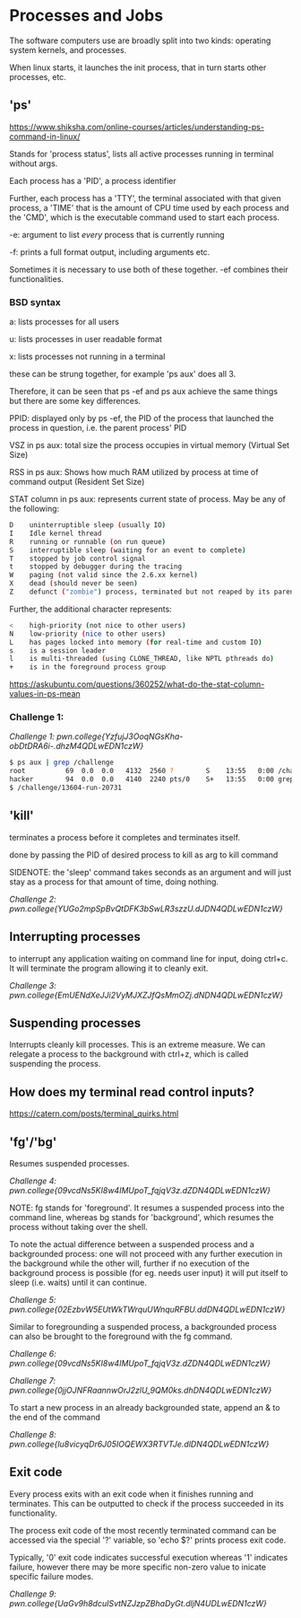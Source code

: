 # Processes and Jobs

The software computers use are broadly split into two kinds: operating system kernels, and processes.

When linux starts, it launches the init process, that in turn starts other processes, etc.

## 'ps'

https://www.shiksha.com/online-courses/articles/understanding-ps-command-in-linux/

Stands for 'process status', lists all active processes running in terminal without args.

Each process has a 'PID', a process identifier

Further, each process has a 'TTY', the terminal associated with that given process, a 'TIME' that is  the amount of CPU time used by each process and the 'CMD', which is the executable command used to start each process.

-e: argument to list *every* process that is currently running

-f: prints a full format output, including arguments etc.

Sometimes it is  necessary to use both of these together. -ef combines their functionalities.

### BSD syntax

a: lists processes for all users

u: lists processes in user readable format

x: lists processes not running in a terminal

these can be strung together, for example 'ps aux' does all 3.

Therefore, it can be seen that ps -ef and ps aux achieve the same things but there are some key differences.

PPID: displayed only by ps -ef, the PID of the process that launched the process in question, i.e. the parent process' PID

VSZ in ps aux: total size the process occupies in virtual memory (Virtual Set Size)

RSS in ps aux: Shows how much RAM utilized by process at time of command output (Resident Set Size)

STAT column in ps aux: represents current state of process. May be any of the following:

```bash
D    uninterruptible sleep (usually IO)
I    Idle kernel thread
R    running or runnable (on run queue)
S    interruptible sleep (waiting for an event to complete)
T    stopped by job control signal
t    stopped by debugger during the tracing
W    paging (not valid since the 2.6.xx kernel)
X    dead (should never be seen)
Z    defunct ("zombie") process, terminated but not reaped by its parent
```

Further, the additional character represents:

```bash
<    high-priority (not nice to other users)
N    low-priority (nice to other users)
L    has pages locked into memory (for real-time and custom IO)
s    is a session leader
l    is multi-threaded (using CLONE_THREAD, like NPTL pthreads do)
+    is in the foreground process group
```

https://askubuntu.com/questions/360252/what-do-the-stat-column-values-in-ps-mean

### Challenge 1:

*Challenge 1: pwn.college{YzfujJ3OoqNGsKha-obDtDRA6i-.dhzM4QDLwEDN1czW}*

```bash
$ ps aux | grep /challenge
root          69  0.0  0.0   4132  2560 ?        S    13:55   0:00 /challenge/13604-run-20731
hacker        94  0.0  0.0   4140  2240 pts/0    S+   13:55   0:00 grep --color=auto /challenge
$ /challenge/13604-run-20731
```

## 'kill'

terminates a process before it completes and terminates itself.

done by passing the PID of desired process to kill as arg to kill command

SIDENOTE: the 'sleep' command takes seconds as an argument and will just stay as a process for that amount of time, doing nothing.

*Challenge 2: pwn.college{YUGo2mpSpBvQtDFK3bSwLR3szzU.dJDN4QDLwEDN1czW}*

## Interrupting processes

to interrupt any application waiting on command line for input, doing ctrl+c. It will terminate the program allowing it to cleanly exit.

*Challenge 3: pwn.college{EmUENdXeJJi2VyMJXZJfQsMmOZj.dNDN4QDLwEDN1czW}*

## Suspending processes

Interrupts cleanly kill processes. This is an extreme measure. We can relegate a process to the background with ctrl+z, which is called suspending the process.

## How does my terminal read control inputs?

https://catern.com/posts/terminal_quirks.html

## 'fg'/'bg'

Resumes suspended processes.

*Challenge 4: pwn.college{09vcdNs5KI8w4IMUpoT_fqjqV3z.dZDN4QDLwEDN1czW}*

NOTE: fg stands for 'foreground'. It resumes a suspended process into the command line, whereas bg stands for 'background', which resumes the process without taking over the shell.

To note the actual difference between a suspended process and a backgrounded process: one will not proceed with any further execution in the background while the other will, further if no execution of the background process is possible (for eg. needs user input) it will put itself to sleep (i.e. waits) until it can continue.

*Challenge 5: pwn.college{02EzbvW5EUtWkTWrquUWnquRFBU.ddDN4QDLwEDN1czW}*

Similar to foregrounding a suspended process, a backgrounded process can also be brought to the foreground with the fg command.

*Challenge 6: pwn.college{09vcdNs5KI8w4IMUpoT_fqjqV3z.dZDN4QDLwEDN1czW}*

*Challenge 7: pwn.college{0jjOJNFRaannwOrJ2zlU_9QM0ks.dhDN4QDLwEDN1czW}*

To start a new process in an already backgrounded state, append an & to the end of the command

*Challenge 8: pwn.college{Iu8vicyqDr6J05IOQEWX3RTVTJe.dlDN4QDLwEDN1czW}*

## Exit code

Every process exits with an exit code when it finishes running and terminates. This can be outputted to check if the process succeeded in its functionality.

The process exit code of the most recently terminated command can be accessed via the special '?' variable, so 'echo $?' prints process exit code.

Typically, '0' exit code indicates successful execution whereas '1' indicates failure, however there may be more specific non-zero value to inicate specific failure modes.

*Challenge 9: pwn.college{UaGv9h8dcuISvtNZJzpZBhaDyGt.dljN4UDLwEDN1czW}*

